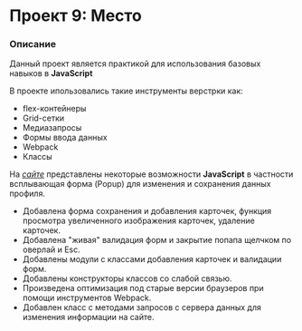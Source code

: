 # Проект 9: Место

### Описание

Данный проект является практикой для использования базовых навыков в **JavaScript**

В проекте ипользовались такие инструменты верстрки как:  

* flex-контейнеры
* Grid-сетки
* Медиазапросы
* Формы ввода данных
* Webpack
* Классы

На *[сайте](https://driupkin.github.io/mesto/src/index.html)* представлены некоторые возможности **JavaScript** в частности всплывающая форма (Popup)  для изменения и сохранения данных профиля.

* Добавлена форма сохранения и добавления карточек, функция просмотра увеличенного изображения карточек, удаление карточек.
* Добавлена "живая" валидация форм и закрытие попапа щелчком по оверлай и Esc.
* Добавлены модули с классами добавления карточек и валидации форм.
* Добавлены конструкторы классов со слабой связью.
* Произведена оптимизация под старые версии браузеров при  помощи инструментов Webpack.
* Добавлен класс с методами запросов с сервера данных для изменения информации на сайте.
